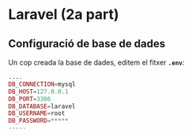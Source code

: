 # Laravel \(2a part\)

## Configuració de base de dades

Un cop creada la base de dades, editem el fitxer **`.env`**:

```php
....
DB_CONNECTION=mysql
DB_HOST=127.0.0.1
DB_PORT=3306
DB_DATABASE=laravel
DB_USERNAME=root
DB_PASSWORD=*****
-----
```



